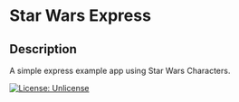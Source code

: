 # Star Wars Express

## Description

A simple express example app using Star Wars Characters.

[![License: Unlicense](https://img.shields.io/badge/license-Unlicense-blue.svg)](http://unlicense.org/)
